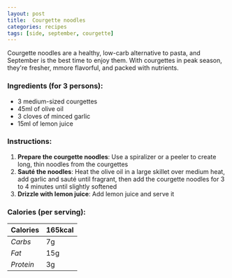 ```yaml
---
layout: post
title:  Courgette noodles
categories: recipes
tags: [side, september, courgette]
---
```


Courgette noodles are a healthy, low-carb alternative to pasta, and September is the best time to enjoy them. With courgettes in peak season, they're fresher, mmore flavorful, and packed with nutrients.

### Ingredients (for 3 persons):
- 3 medium-sized courgettes
- 45ml of olive oil
- 3 cloves of minced garlic
- 15ml of lemon juice

### Instructions:

1. **Prepare the courgette noodles**: Use a spiralizer or a peeler to create long, thin noodles from the courgettes
2. **Sauté the noodles**: Heat the olive oil in a large skillet over medium heat, add garlic and sauté until fragrant, then add the courgette noodles for 3 to 4 minutes until slightly softened
3. **Drizzle with lemon juice**: Add lemon juice and serve it

### Calories (per serving):

| **Calories** | 165kcal |
| ----------- | ----------- |
| *Carbs* | 7g |
| *Fat* | 15g |
| *Protein* | 3g |